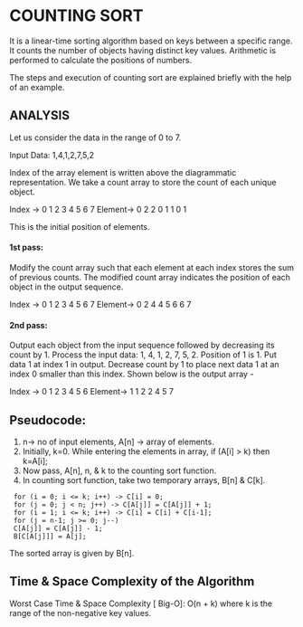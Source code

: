 # COUNTING SORT

It is a linear-time sorting algorithm based on keys between a specific range. It counts the number of objects having distinct key values. Arithmetic is performed to calculate the positions of numbers.

The steps and execution of counting sort are explained briefly with the help of an example.

## ANALYSIS

Let us consider the data in the range of 0 to 7.

Input Data: 1,4,1,2,7,5,2

Index of the array element is written above the diagrammatic representation.
We take a count array to store the count of each unique object.

Index -> 0 1 2 3 4 5 6 7
Element-> 0 2 2 0 1 1 0 1

This is the initial position of elements.

#### 1st pass:

Modify the count array such that each element at each index stores the sum of previous counts. The modified count array indicates the position of each object in the output sequence.

Index -> 0 1 2 3 4 5 6 7
Element-> 0 2 4 4 5 6 6 7

#### 2nd pass:

Output each object from the input sequence followed by decreasing its count by 1. Process the input data: 1, 4, 1, 2, 7, 5, 2. Position of 1 is 1. Put data 1 at index 1 in output. Decrease count by 1 to place next data 1 at an index 0 smaller than this index. Shown below is the output array -

Index -> 0 1 2 3 4 5 6
Element-> 1 1 2 2 4 5 7

## Pseudocode:

1. n-> no of input elements, A[n] -> array of elements.
2. Initially, k=0. While entering the elements in array,
 if (A[i] > k) then k=A[i];
3. Now pass, A[n], n, & k to the counting sort function.
4. In counting sort function, take two temporary arrays, B[n] & C[k].

```
 for (i = 0; i <= k; i++) -> C[i] = 0;
 for (j = 0; j < n; j++) -> C[A[j]] = C[A[j]] + 1;
 for (i = 1; i <= k; i++) -> C[i] = C[i] + C[i-1];
 for (j = n-1; j >= 0; j--)
 C[A[j]] = C[A[j]] - 1;
 B[C[A[j]]] = A[j];
```

The sorted array is given by B[n].

## Time & Space Complexity of the Algorithm

Worst Case Time & Space Complexity [ Big-O]: O(n + k) where k is the range of the non-negative key values.

